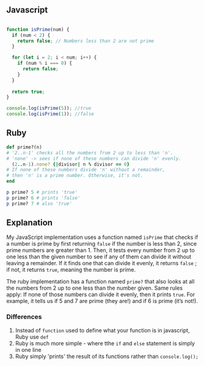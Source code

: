 ## Javascript
``` javascript

function isPrime(num) {
  if (num < 2) {
    return false; // Numbers less than 2 are not prime
  }

  for (let i = 2; i < num; i++) {
    if (num % i === 0) {
      return false; 
    }
  }
  
  return true; 
}

console.log(isPrime(5)); //true
console.log(isPrime(1)); //false

```
## Ruby  
``` ruby
def prime?(n)
# '2..n-1' checks all the numbers from 2 up to less than 'n'.
# 'none' -> sees if none of these numbers can divide 'n' evenly.
  (2..n-1).none? {|divisor| n % divisor == 0}
# If none of these numbers divide 'n' without a remainder,
# then 'n' is a prime number. Otherwise, it's not.
end

p prime? 5 # prints 'true'
p prime? 6 # prints 'false'
p prime? 7 # also 'true'
```



## Explanation 

My JavaScript implementation uses a function named ```isPrime``` that checks if a number is prime by first returning `false` if the number is less than 2, since prime numbers are greater than 1. Then, it tests every number from 2 up to one less than the given number to see if any of them can divide it without leaving a remainder. If it finds one that can divide it evenly, it returns `false` ; if not, it returns `true`, meaning the number is prime.

The ruby implementation has a function named ```prime?``` that also looks at all the numbers from 2 up to one less than the number given. Same rules apply: If none of those numbers can divide it evenly, then it prints ```true```. For example, it tells us if 5 and 7 are prime (they are!) and if 6 is prime (it’s not!).

### Differences
1. Instead of ```function``` used to define what your function is in javascript, Ruby use ```def```
2. Ruby is much more simple - where tthe ```if``` and ```else``` statement is simply in one line
3. Ruby simply 'prints' the result of its functions rather than ```console.log();``` 


